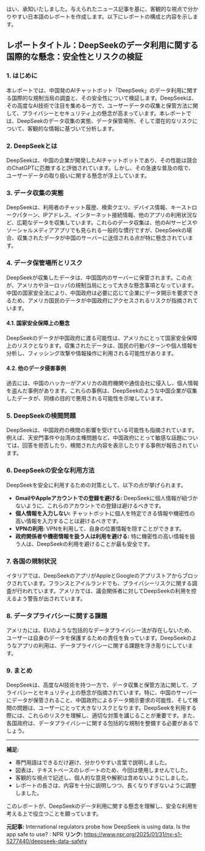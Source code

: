 はい、承知いたしました。与えられたニュース記事を基に、客観的な視点で分かりやすい日本語のレポートを作成します。以下にレポートの構成と内容を示します。

## レポートタイトル：DeepSeekのデータ利用に関する国際的な懸念：安全性とリスクの検証

### 1. はじめに
本レポートでは、中国発のAIチャットボット「DeepSeek」のデータ利用に関する国際的な規制当局の調査と、その安全性について検証します。DeepSeekは、その高度なAI技術で注目を集める一方で、ユーザーデータの収集と保管方法に関して、プライバシーとセキュリティ上の懸念が高まっています。本レポートでは、DeepSeekのデータ収集の実態、データ保管場所、そして潜在的なリスクについて、客観的な情報に基づいて分析します。

### 2. DeepSeekとは
DeepSeekは、中国の企業が開発したAIチャットボットであり、その性能は競合のChatGPTに匹敵すると評価されています。しかし、その急速な普及の陰で、ユーザーデータの取り扱いに関する懸念が浮上しています。

### 3. データ収集の実態
DeepSeekは、利用者のチャット履歴、検索クエリ、デバイス情報、キーストロークパターン、IPアドレス、インターネット接続情報、他のアプリの利用状況など、広範なデータを収集しています。これらのデータ収集は、他のAIサービスやソーシャルメディアアプリでも見られる一般的な慣行ですが、DeepSeekの場合、収集されたデータが中国のサーバーに送信される点が特に懸念されています。

### 4. データ保管場所とリスク
DeepSeekが収集したデータは、中国国内のサーバーに保管されます。この点が、アメリカやヨーロッパの規制当局にとって大きな懸念事項となっています。中国の国家安全法により、中国政府は必要に応じて企業にデータ開示を要求できるため、アメリカ国民のデータが中国政府にアクセスされるリスクが指摘されています。

#### 4.1. 国家安全保障上の懸念
DeepSeekのデータが中国政府に渡る可能性は、アメリカにとって国家安全保障上のリスクとなります。収集されたデータは、国民の行動パターンや個人情報を分析し、フィッシング攻撃や情報操作に利用される可能性があります。

#### 4.2. 他のデータ侵害事例
過去には、中国のハッカーがアメリカの政府機関や通信会社に侵入し、個人情報を盗んだ事例があります。これらの事例は、DeepSeekのような中国企業が収集したデータが、同様の目的で悪用される可能性を示唆しています。

### 5. DeepSeekの検閲問題
DeepSeekは、中国政府の検閲の影響を受けている可能性も指摘されています。例えば、天安門事件や台湾の主権問題など、中国政府にとって敏感な話題については、回答を拒否したり、検閲された内容を表示したりする事例が報告されています。

### 6. DeepSeekの安全な利用方法
DeepSeekを安全に利用するための対策として、以下の点が挙げられます。

*   **GmailやAppleアカウントでの登録を避ける:** DeepSeekに個人情報が紐づかないように、これらのアカウントでの登録は避けるべきです。
*   **個人情報を入力しない:** チャットボットに個人を特定できる情報や機密性の高い情報を入力することは避けるべきです。
*   **VPNの利用:** VPNを利用して、自身の位置情報を隠すことができます。
*   **政府関係者や機密情報を扱う人は利用を避ける:** 特に機密性の高い情報を扱う人は、DeepSeekの利用を避けることが最も安全です。

### 7. 各国の規制状況
イタリアでは、DeepSeekのアプリがAppleとGoogleのアプリストアからブロックされています。フランスとアイルランドでも、プライバシーリスクに関する調査が行われています。アメリカでは、議会関係者に対してDeepSeekの利用を控えるよう警告が出されています。

### 8. データプライバシーに関する課題
アメリカには、EUのような包括的なデータプライバシー法が存在しないため、ユーザーは自身のデータを保護するための責任を負っています。DeepSeekのようなアプリの利用は、データプライバシーに関する課題を浮き彫りにしています。

### 9. まとめ
DeepSeekは、高度なAI技術を持つ一方で、データ収集と保管方法に関して、プライバシーとセキュリティ上の懸念が指摘されています。特に、中国のサーバーにデータが保管されること、中国政府によるデータ開示要求の可能性、そして検閲の問題は、ユーザーにとって大きなリスクとなります。DeepSeekを利用する際には、これらのリスクを理解し、適切な対策を講じることが重要です。また、各国政府は、データプライバシーに関する包括的な規制を整備する必要があるでしょう。

---

**補足:**

*   専門用語はできるだけ避け、分かりやすい言葉で説明しました。
*   図表は、テキストベースのレポートのため、今回は使用しませんでした。
*   客観的な視点で記述し、個人的な意見や解釈は含めないようにしました。
*   レポートの長さは、内容を十分に説明しつつ、長くなりすぎないように調整しました。

このレポートが、DeepSeekのデータ利用に関する懸念を理解し、安全な利用を考える上で役立つことを願っています。


**元記事:**  International regulators probe how DeepSeek is using data. Is the app safe to use?  : NPR
**リンク:** https://www.npr.org/2025/01/31/nx-s1-5277440/deepseek-data-safety